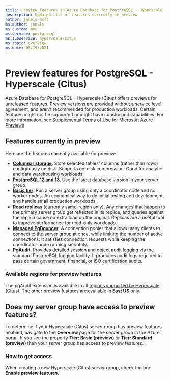 ```yaml
---
title: Preview features in Azure Database for PostgreSQL - Hyperscale (Citus)
description: Updated list of features currently in preview
author: jonels-msft
ms.author: jonels
ms.custom: mvc
ms.service: postgresql
ms.subservice: hyperscale-citus
ms.topic: overview
ms.date: 03/19/2021
---
```


# Preview features for PostgreSQL - Hyperscale (Citus)

Azure Database for PostgreSQL - Hyperscale (Citus) offers
previews for unreleased features. Preview versions are provided
without a service level agreement, and aren't recommended for
production workloads. Certain features might not be supported or
might have constrained capabilities.  For more information, see
[Supplemental Terms of Use for Microsoft Azure
Previews](https://azure.microsoft.com/support/legal/preview-supplemental-terms/)

## Features currently in preview

Here are the features currently available for preview:

* **[Columnar storage](concepts-hyperscale-columnar.md)**.
  Store selected tables' columns (rather than rows) contiguously
  on disk. Supports on-disk compression. Good for analytic and
  data warehousing workloads.
* **[PostgreSQL 12 and 13](concepts-hyperscale-versions.md)**.
  Use the latest database version in your server group.
* **[Basic tier](concepts-hyperscale-tiers.md)**. Run a server
  group using only a coordinator node and no worker nodes. An
  economical way to do initial testing and development, and
  handle small production workloads.
* **[Read replicas](howto-hyperscale-read-replicas-portal.md)**
  (currently same-region only). Any changes that happen to the
  primary server group get reflected in its replica, and queries
  against the replica cause no extra load on the original.
  Replicas are a useful tool to improve performance for
  read-only workloads.
* **[Managed
  PgBouncer](concepts-hyperscale-limits.md#managed-pgbouncer-preview)**.
  A connection pooler that allows many clients to connect to
  the server group at once, while limiting the number of active
  connections. It satisfies connection requests while keeping
  the coordinator node running smoothly.
* **[PgAudit](concepts-hyperscale-audit.md)**. Provides detailed
  session and object audit logging via the standard PostgreSQL
  logging facility. It produces audit logs required to pass
  certain government, financial, or ISO certification audits.

### Available regions for preview features

The pgAudit extension is available in all [regions supported by
Hyperscale
(Citus)](concepts-hyperscale-configuration-options.md#regions).
The other preview features are available in **East US** only.

## Does my server group have access to preview features?

To determine if your Hyperscale (Citus) server group has preview
features enabled, navigate to the **Overview** page for the
server group in the Azure portal. If you see the property
**Tier: Basic (preview)** or **Tier: Standard (preview)** then
your server group has access to preview features.

### How to get access

When creating a new Hyperscale (Citus) server group, check
the box **Enable preview features.**
